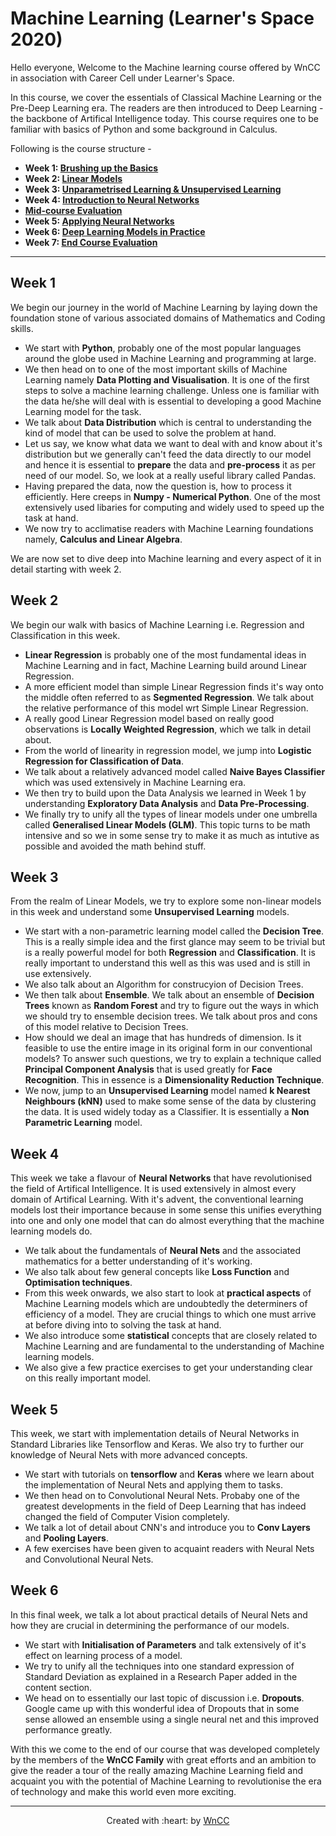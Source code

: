# Machine Learning (Learner's Space 2020)

Hello everyone, Welcome to the Machine learning course offered by WnCC in association with Career Cell under Learner's Space. 

In this course, we cover the essentials of Classical Machine Learning or the Pre-Deep Learning era. The readers are then introduced to Deep Learning - the backbone of Artifical Intelligence today. This course requires one to be familiar with basics of Python and some background in Calculus.

Following is the course structure - 

 * **Week 1: [Brushing up the Basics](https://github.com/wncc/learners-space/tree/master/Machine%20Learning/Week%201)**
 * **Week 2: [Linear Models](https://github.com/wncc/learners-space/tree/master/Machine%20Learning/Week%202)**
 * **Week 3: [Unparametrised Learning & Unsupervised Learning](https://github.com/wncc/learners-space/tree/master/Machine%20Learning/Week%202)**
 * **Week 4: [Introduction to Neural Networks](https://github.com/wncc/learners-space/tree/master/Machine%20Learning/Week%204)**
 * **[Mid-course Evaluation](./MId%20Term%20Assignment/README.md)**
 * **Week 5: [Applying Neural Networks](https://github.com/wncc/learners-space/tree/master/Machine%20Learning/Week%205)**
 * **Week 6: [Deep Learning Models in Practice](https://github.com/wncc/learners-space/tree/master/Machine%20Learning/Week%206)**
 * **Week 7: [End Course Evaluation](./End%20Term%20Assignment/README.md)**
 
---
 
## Week 1
 
We begin our journey in the world of Machine Learning by laying down the foundation stone of various associated domains of Mathematics and Coding skills. 

* We start with **Python**, probably one of the most popular languages around the globe used in Machine Learning and programming at large. 
* We then head on to one of the most important skills of Machine Learning namely **Data Plotting and Visualisation**. It is one of the first steps to solve a machine learning challenge. Unless one is familiar with the data he/she will deal with is essential to developing a good Machine Learning model for the task. 
* We talk about **Data Distribution** which is central to understanding the kind of model that can be used to solve the problem at hand.
* Let us say, we know what data we want to deal with and know about it's distribution but we generally can't feed the data directly to our model and hence it is essential to **prepare** the data and **pre-process** it as per need of our model. So, we look at a really useful library called Pandas.
* Having prepared the data, now the question is, how to process it efficiently. Here creeps in **Numpy - Numerical Python**. One of the most extensively used libaries for computing and widely used to speed up the task at hand.
* We now try to acclimatise readers with Machine Learning foundations namely, **Calculus and Linear Algebra**.

We are now set to dive deep into Machine learning and every aspect of it in detail starting with week 2.
 
## Week 2

We begin our walk with basics of Machine Learning i.e. Regression and Classification in this week.

* **Linear Regression** is probably one of the most fundamental ideas in Machine Learning and in fact, Machine Learning build around Linear Regression.
* A more efficient model than simple Linear Regression finds it's way onto the middle often referred to as **Segmented Regression**. We talk about the relative performance of this model wrt Simple Linear Regression. 
* A really good Linear Regression model based on really good observations is **Locally Weighted Regression**, which we talk in detail about.
* From the world of linearity in regression model, we jump into **Logistic Regression for Classification of Data**.
* We talk about a relatively advanced model called **Naive Bayes Classifier** which was used extensively in Machine Learning era.
* We then try to build upon the Data Analysis we learned in Week 1 by understanding **Exploratory Data Analysis** and **Data Pre-Processing**.
* We finally try to unify all the types of linear models under one umbrella called **Generalised Linear Models (GLM)**. This topic turns to be math intensive and so we in some sense try to make it as much as intutive as possible and avoided the math behind stuff.


## Week 3

From the realm of Linear Models, we try to explore some non-linear models in this week and understand some **Unsupervised Learning** models.

* We start with a non-parametric learning model called the **Decision Tree**. This is a really simple idea and the first glance may seem to be trivial but is a really powerful model for both **Regression** and **Classification**. It is really important to understand this well as this was used and is still in use extensively.
* We also talk about an Algorithm for construcyion of Decision Trees.
* We then talk about **Ensemble**. We talk about an ensemble of **Decision Trees** known as **Random Forest** and try to figure out the ways in which we should try to ensemble decision trees. We talk about pros and cons of this model relative to Decision Trees.
* How should we deal an image that has hundreds of dimension. Is it feasible to use the entire image in its original form in our conventional models? To answer such questions, we try to explain a technique called **Principal Component Analysis** that is used greatly for **Face Recognition**. This in essence is a **Dimensionality Reduction Technique**.
* We now, jump to an **Unsupervised Learning** model named **k Nearest Neighbours (kNN)** used to make some sense of the data by clustering the data. It is used widely today as a Classifier. It is essentially a **Non Parametric Learning** model.

## Week 4

This week we take a flavour of **Neural Networks** that have revolutionised the field of Artifical Intelligence. It is used extensively in almost every domain of Artifical Learning. With it's advent, the conventional learning models lost their importance because in some sense this unifies everything into one and only one model that can do almost everything that the machine learning models do. 

* We talk about the fundamentals of **Neural Nets** and the associated mathematics for a better understanding of it's working.
* We also talk about few general concepts like **Loss Function** and **Optimisation techniques**.
* From this week onwards, we also start to look at **practical aspects** of Machine Learning models which are undoubtedly the determiners of efficiency of a model. They are crucial things to which one must arrive at before diving into to solving the task at hand.
* We also introduce some **statistical** concepts that are closely related to Machine Learning and are fundamental to the understanding of Machine learning models.
* We also give a few practice exercises to get your understanding clear on this really important model.

## Week 5

This week, we start with implementation details of Neural Networks in Standard Libraries like Tensorflow and Keras. We also try to further our knowledge of Neural Nets with more advanced concepts.

* We start with tutorials on **tensorflow** and **Keras** where we learn about the implementation of Neural Nets and applying them to tasks.
* We then head on to Convolutional Neural Nets. Probaby one of the greatest developments in the field of Deep Learning that has indeed changed the field of Computer Vision completely. 
* We talk a lot of detail about CNN's and introduce you to **Conv Layers** and **Pooling Layers**.
* A few exercises have been given to acquaint readers with Neural Nets and Convolutional Neural Nets.

## Week 6

In this final week, we talk a lot about practical details of Neural Nets and how they are crucial in determining the performance of our models.

* We start with **Initialisation of Parameters** and talk extensively of it's effect on learning process of a model.
* We try to unify all the techniques into one standard expression of Standard Deviation as explained in a Research Paper added in the content section.
* We head on to essentially our last topic of discussion i.e. **Dropouts**. Google came up with this wonderful idea of Dropouts that in some sense allowed an ensemble using a single neural net and this improved performance greatly.

With this we come to the end of our course that was developed completely by the members of the **WnCC  Family** with great efforts and an ambition to give the reader a tour of the really amazing Machine Learning field and acquaint you with the potential of Machine Learning to revolutionise the era of technology and make this world even more exciting.

---
 
<p align="center">Created with :heart: by <a href="https://www.wncc-iitb.org/">WnCC</a></p>

